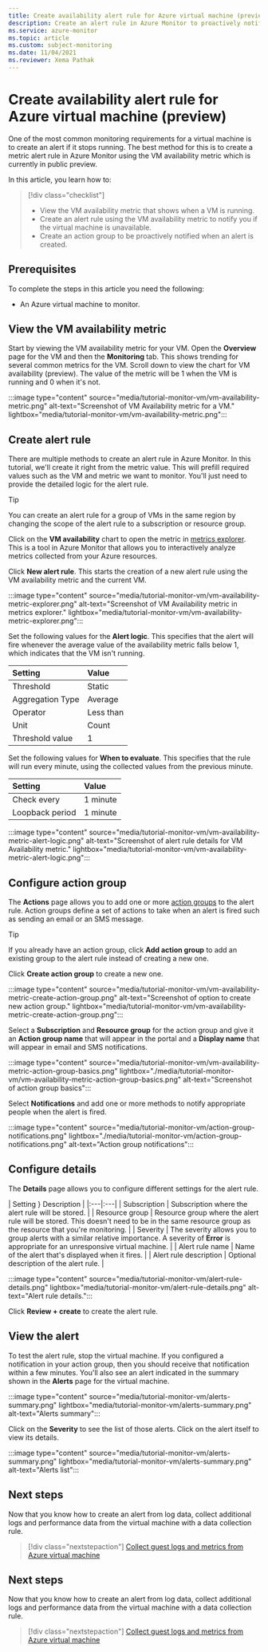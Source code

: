 ```yaml
---
title: Create availability alert rule for Azure virtual machine (preview)
description: Create an alert rule in Azure Monitor to proactively notify you if a virtual machine is unavailable.
ms.service: azure-monitor
ms.topic: article
ms.custom: subject-monitoring
ms.date: 11/04/2021
ms.reviewer: Xema Pathak
---
```


# Create availability alert rule for Azure virtual machine (preview)
One of the most common monitoring requirements for a virtual machine is to create an alert if it stops running. The best method for this is to create a metric alert rule in Azure Monitor using the VM availability metric which is currently in public preview.

In this article, you learn how to:

> [!div class="checklist"]
> * View the VM availability metric that shows when a VM is running.
> * Create an alert rule using the VM availability metric to notify you if the virtual machine is unavailable.
> * Create an action group to be proactively notified when an alert is created.

## Prerequisites
To complete the steps in this article you need the following: 

- An Azure virtual machine to monitor.



## View the VM availability metric
Start by viewing the VM availability metric for your VM. Open the **Overview** page for the VM and then the **Monitoring** tab. This shows trending for several common metrics for the VM. Scroll down to view the chart for VM availability (preview). The value of the metric will be 1 when the VM is running and 0 when it's not.

:::image type="content" source="media/tutorial-monitor-vm/vm-availability-metric.png" alt-text="Screenshot of VM Availability metric for a VM." lightbox="media/tutorial-monitor-vm/vm-availability-metric.png":::


## Create alert rule
There are multiple methods to create an alert rule in Azure Monitor. In this tutorial, we'll create it right from the metric value. This will prefill required values such as the VM and metric we want to monitor. You'll just need to provide the detailed logic for the alert rule.

> [!TIP]
> You can create an alert rule for a group of VMs in the same region by changing the scope of the alert rule to a subscription or resource group.

Click on the **VM availability** chart to open the metric in [metrics explorer](../essentials/metrics-getting-started.md). This is a tool in Azure Monitor that allows you to interactively analyze metrics collected from your Azure resources.

Click **New alert rule**. This starts the creation of a new alert rule using the VM availability metric and the current VM. 

:::image type="content" source="media/tutorial-monitor-vm/vm-availability-metric-explorer.png" alt-text="Screenshot of VM Availability metric in metrics explorer." lightbox="media/tutorial-monitor-vm/vm-availability-metric-explorer.png":::

Set the following values for the **Alert logic**. This specifies that the alert will fire whenever the average value of the availability metric falls below 1, which indicates that the VM isn't running.

| Setting | Value |
|:---|:---|
| Threshold | Static |
| Aggregation Type | Average |
| Operator | Less than |
| Unit | Count |
| Threshold value | 1 |

Set the following values for **When to evaluate**. This specifies that the rule will run every minute, using the collected values from the previous minute.


| Setting | Value |
|:---|:---|
| Check every | 1 minute |
| Loopback period | 1 minute |

:::image type="content" source="media/tutorial-monitor-vm/vm-availability-metric-alert-logic.png" alt-text="Screenshot of alert rule details for VM Availability metric." lightbox="media/tutorial-monitor-vm/vm-availability-metric-alert-logic.png":::



## Configure action group
The **Actions** page allows you to add one or more [action groups](../alerts/action-groups.md) to the alert rule. Action groups define a set of actions to take when an alert is fired such as sending an email or an SMS message.

> [!TIP]
> If you already have an action group, click **Add action group** to add an existing group to the alert rule instead of creating a new one.

Click **Create action group** to create a new one. 

:::image type="content" source="media/tutorial-monitor-vm/vm-availability-metric-create-action-group.png" alt-text="Screenshot of option to create new action group." lightbox="media/tutorial-monitor-vm/vm-availability-metric-create-action-group.png":::

Select a **Subscription** and **Resource group** for the action group and give it an **Action group name** that will appear in the portal and a **Display name** that will appear in email and SMS notifications.

:::image type="content" source="media/tutorial-monitor-vm/vm-availability-metric-action-group-basics.png" lightbox="./media/tutorial-monitor-vm/vm-availability-metric-action-group-basics.png" alt-text="Screenshot of action group basics":::

Select **Notifications** and add one or more methods to notify appropriate people when the alert is fired.

:::image type="content" source="media/tutorial-monitor-vm/action-group-notifications.png" lightbox="./media/tutorial-monitor-vm/action-group-notifications.png" alt-text="Action group notifications":::

## Configure details
The **Details** page allows you to configure different settings for the alert rule.

| Setting } Description |
|:---|:---|
| Subscription | Subscription where the alert rule will be stored. |
| Resource group | Resource group where the alert rule will be stored. This doesn't need to be in the same resource group as the resource that you're monitoring. |
| Severity | The severity allows you to group alerts with a similar relative importance. A severity of **Error** is appropriate for an unresponsive virtual machine. |
| Alert rule name | Name of the alert that's displayed when it fires. |
| Alert rule description | Optional description of the alert rule. |


:::image type="content" source="media/tutorial-monitor-vm/alert-rule-details.png" lightbox="media/tutorial-monitor-vm/alert-rule-details.png" alt-text="Alert rule details.":::

Click **Review + create** to create the alert rule.

## View the alert
To test the alert rule, stop the virtual machine. If you configured a notification in your action group, then you should receive that notification within a few minutes. You'll also see an alert indicated in the summary shown in the **Alerts** page for the virtual machine.

:::image type="content" source="media/tutorial-monitor-vm/alerts-summary.png" lightbox="media/tutorial-monitor-vm/alerts-summary.png" alt-text="Alerts summary":::

Click on the **Severity** to see the list of those alerts. Click on the alert itself to view its details.

:::image type="content" source="media/tutorial-monitor-vm/alerts-summary.png" lightbox="media/tutorial-monitor-vm/alerts-summary.png" alt-text="Alerts list":::

## Next steps
Now that you know how to create an alert from log data, collect additional logs and performance data from the virtual machine with a data collection rule.

> [!div class="nextstepaction"]
> [Collect guest logs and metrics from Azure virtual machine](tutorial-monitor-vm-guest.md)



## Next steps
Now that you know how to create an alert from log data, collect additional logs and performance data from the virtual machine with a data collection rule.

> [!div class="nextstepaction"]
> [Collect guest logs and metrics from Azure virtual machine](tutorial-monitor-vm-guest.md)

